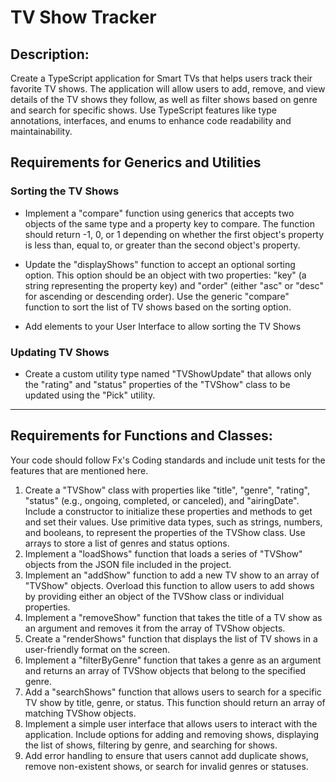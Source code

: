# TV Show Tracker

## Description:
Create a TypeScript application for Smart TVs that helps users track their favorite TV shows. The application will allow users to add, remove, and view details of the TV shows they follow, as well as filter shows based on genre and search for specific shows. Use TypeScript features like type annotations, interfaces, and enums to enhance code readability and maintainability.

## Requirements for Generics and Utilities


### Sorting the TV Shows
- Implement a "compare" function using generics that accepts two objects of the same type and a property key to compare. The function should return -1, 0, or 1 depending on whether the first object's property is less than, equal to, or greater than the second object's property.

- Update the "displayShows" function to accept an optional sorting option. This option should be an object with two properties: "key" (a string representing the property key) and "order" (either "asc" or "desc" for ascending or descending order). Use the generic "compare" function to sort the list of TV shows based on the sorting option.

- Add elements to your User Interface to allow sorting the TV Shows

### Updating TV Shows
- Create a custom utility type named "TVShowUpdate" that allows only the "rating" and "status" properties of the "TVShow" class to be updated using the "Pick" utility.

--- 

## Requirements for Functions and Classes:

Your code should follow Fx's Coding standards and include unit tests for the features that are mentioned here.

1. Create a "TVShow" class with properties like "title", "genre", "rating", "status" (e.g., ongoing, completed, or canceled), and "airingDate". Include a constructor to initialize these properties and methods to get and set their values. Use primitive data types, such as strings, numbers, and booleans, to represent the properties of the TVShow class. Use arrays to store a list of genres and status options.
2. Implement a "loadShows" function that loads a series of "TVShow" objects from the JSON file included in the project.
3. Implement an "addShow" function to add a new TV show to an array of "TVShow" objects. Overload this function to allow users to add shows by providing either an object of the TVShow class or individual properties.
4. Implement a "removeShow" function that takes the title of a TV show as an argument and removes it from the array of TVShow objects.
5. Create a "renderShows" function that displays the list of TV shows in a user-friendly format on the screen.
6. Implement a "filterByGenre" function that takes a genre as an argument and returns an array of TVShow objects that belong to the specified genre.
7. Add a "searchShows" function that allows users to search for a specific TV show by title, genre, or status. This function should return an array of matching TVShow objects.
8. Implement a simple user interface that allows users to interact with the application. Include options for adding and removing shows, displaying the list of shows, filtering by genre, and searching for shows.
9. Add error handling to ensure that users cannot add duplicate shows, remove non-existent shows, or search for invalid genres or statuses.

